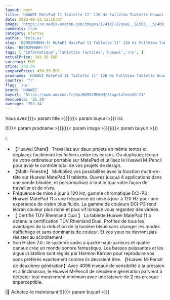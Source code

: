 ```yaml
---
layout: post
title: 'HUAWEI MatePad 11 Tablette 11" 120 Hz FullView Tablette Huawei  6 Go RAM  128 Go ROM  Qualcomm Snapdragon 865  Huawei Share  Multi-Window  Certification Tuv Rheinland Dual  Wi-FI 6  53012GCF Gris Mat'
date: 2022-06-12 12:16:07
image: 'https://m.media-amazon.com/images/I/41XC+J2nuaL._SL500_._SL400_.jpg'
comments: true
category: ofertas
author: 'tole.es'
slug: 'B0992MHNHH-fr HUAWEI MatePad 11 Tablette 11" 120 Hz FullView Tablette...'
sku: 'B0992MHNHH-fr'
tags: [ 'Informatique','Tablettes tactiles','huawei','🇫🇷', ]
actualPrice: 393.56 EUR
currency: EUR
price: 393.56
comparePrice: 499.99 EUR
prodname: 'HUAWEI MatePad 11 Tablette 11" 120 Hz FullView Tablette Huawei  6 Go RAM  128 Go ROM  Qualcomm Snapdragon 865  Huawei Share  Multi-Window  Certification Tuv Rheinland Dual  Wi-FI 6  53012GCF Gris Mat'
country: 'fr'
flag: '🇫🇷'
brand: 'HUAWEI'
buyurl: 'https://www.amazon.fr/dp/B0992MHNHH/?tag=tolees0d-21'
descuento: '21.29'
average: '393.34'
---
```


Vous avez [{{< param title >}}]({{< param buyurl >}}) ici:

[![{{< param prodname >}}]({{< param image >}})]({{< param buyurl >}})

ℹ️:

- 【Huawei Share】 Travaillez sur deux projets en même temps et déplacez facilement les fichiers entre les écrans. Ou dupliquez lécran de votre ordinateur portable sur MatePad et utilisez le Huawei M-Pencil pour avoir le contrôle total de vos projets de design.
- 【Multi-Finestre】 Multipliez vos possibilités avec la fonction multi-en-tête sur Huawei MatePad 11 tablette. Ouvrez jusquà 4 applications dans une sonde blindée, et personnalisez à tout le tour votre façon de travailler et de vivre.
- Fréquence de mise à jour à 120 Hz, gamme chromatique DCI-P3 : Huawei MatePad 11 a une fréquence de mise à jour à 120 Hz pour une expérience de vision plus fluide. La gamme de couleurs DCI-P3 rend lécran couleur plus riche et plus vif lorsque vous regardez des vidéos.
- 【 Certifié TÜV Rheinland Dual 】 La tablette Huawei MatePad 11 a obtenu la certification TÜV Rheinland Dual. Profitez de tous les avantages de la réduction de la lumière bleue sans changer les modes daffichage et sans dominants de couleur. Et vos yeux ne devront pas résister au scintillement.
- Son Histen 7.0 : le système audio à quatre haut-parleurs et quatre canaux crée un monde sonore fantastique. Les basses puissantes et les aigus cristallins sont réglés par Harmon Kardon pour reproduire vos sons préférés exactement comme ils devraient être. 【Huawei M-Pencil de deuxième génération】Avec 4096 niveaux de sensibilité à la pression et à linclinaison, le Huawei M-Pencil de deuxième génération parvient à détecter tout mouvement minimum avec une latence de 2 ms presque imperceptible.

[🛒 Achetez-le maintenant!!]({{< param buyurl >}})
